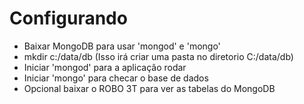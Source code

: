 <h1>Configurando</h1>

<ul>
  <li>Baixar MongoDB para usar 'mongod' e 'mongo'</li>
  <li>mkdir c:/data/db (Isso irá criar uma pasta no diretorio C:/data/db)</li>
  <li>Iniciar 'mongod' para a aplicação rodar</li>
  <li>Iniciar 'mongo' para checar o base de dados</li>
  <li>Opcional baixar o ROBO 3T para ver as tabelas do MongoDB</li>
</ul>

